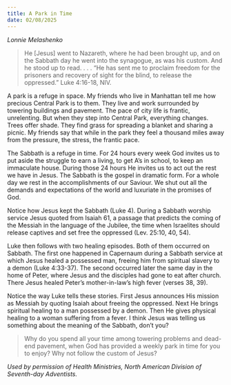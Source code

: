 ```yaml
---
title: A Park in Time
date: 02/08/2025
---
```


_Lonnie Melashenko_

> <p></p>
> He [Jesus] went to Nazareth, where he had been brought up, and on the Sabbath day he went into the synagogue, as was his custom. And he stood up to read. . . . “He has sent me to proclaim freedom for the prisoners and recovery of sight for the blind, to release the oppressed.” Luke 4:16-18, NIV.

A park is a refuge in space. My friends who live in Manhattan tell me how precious Central Park is to them. They live and work surrounded by towering buildings and pavement. The pace of city life is frantic, unrelenting. But when they step into Central Park, everything changes. Trees offer shade. They find grass for spreading a blanket and sharing a picnic. My friends say that while in the park they feel a thousand miles away from the pressure, the stress, the frantic pace.

The Sabbath is a refuge in time. For 24 hours every week God invites us to put aside the struggle to earn a living, to get A’s in school, to keep an immaculate house. During those 24 hours He invites us to act out the rest we have in Jesus. The Sabbath is the gospel in dramatic form. For a whole day we rest in the accomplishments of our Saviour. We shut out all the demands and expectations of the world and luxuriate in the promises of God.

Notice how Jesus kept the Sabbath (Luke 4). During a Sabbath worship service Jesus quoted from Isaiah 61, a passage that predicts the coming of the Messiah in the language of the Jubilee, the time when Israelites should release captives and set free the oppressed (Lev. 25:10, 40, 54).

Luke then follows with two healing episodes. Both of them occurred on Sabbath. The first one happened in Capernaum during a Sabbath service at which Jesus healed a possessed man, freeing him from spiritual slavery to a demon (Luke 4:33-37). The second occurred later the same day in the home of Peter, where Jesus and the disciples had gone to eat after church. There Jesus healed Peter’s mother-in-law’s high fever (verses 38, 39).

Notice the way Luke tells these stories. First Jesus announces His mission as Messiah by quoting Isaiah about freeing the oppressed. Next He brings spiritual healing to a man possessed by a demon. Then He gives physical healing to a woman suffering from a fever. I think Jesus was telling us something about the meaning of the Sabbath, don’t you?

> <callout></callout>
> Why do you spend all your time among towering problems and dead-end pavement, when God has provided a weekly park in time for you to enjoy? Why not follow the custom of Jesus?

_Used by permission of Health Ministries, North American Division of Seventh-day Adventists._